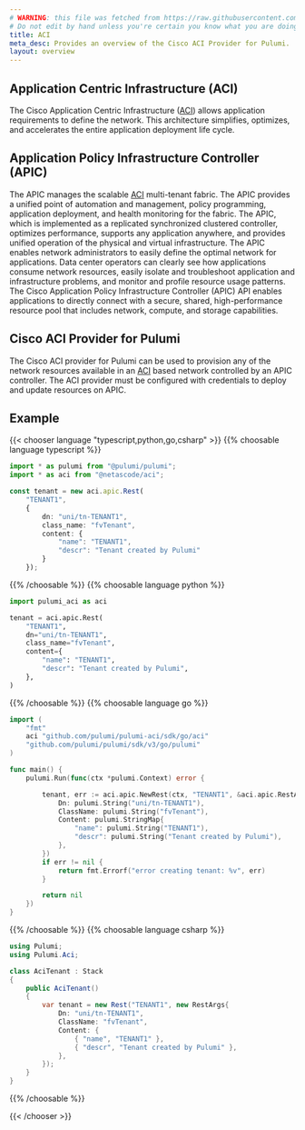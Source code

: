 ```yaml
---
# WARNING: this file was fetched from https://raw.githubusercontent.com/netascode/pulumi-aci/v0.0.6/docs/_index.md
# Do not edit by hand unless you're certain you know what you are doing!
title: ACI
meta_desc: Provides an overview of the Cisco ACI Provider for Pulumi.
layout: overview
---
```


## Application Centric Infrastructure (ACI)

The Cisco Application Centric Infrastructure ([ACI](https://www.cisco.com/go/aci)) allows application requirements to define the network. This architecture simplifies, optimizes, and accelerates the entire application deployment life cycle.

## Application Policy Infrastructure Controller (APIC)

The APIC manages the scalable [ACI](https://www.cisco.com/go/aci) multi-tenant fabric. The APIC provides a unified point of automation and management, policy programming, application deployment, and health monitoring for the fabric. The APIC, which is implemented as a replicated synchronized clustered controller, optimizes performance, supports any application anywhere, and provides unified operation of the physical and virtual infrastructure. The APIC enables network administrators to easily define the optimal network for applications. Data center operators can clearly see how applications consume network resources, easily isolate and troubleshoot application and infrastructure problems, and monitor and profile resource usage patterns. The Cisco Application Policy Infrastructure Controller (APIC) API enables applications to directly connect with a secure, shared, high-performance resource pool that includes network, compute, and storage capabilities.

## Cisco ACI Provider for Pulumi

The Cisco ACI provider for Pulumi can be used to provision any of the network resources available in an [ACI](https://www.cisco.com/go/aci) based network controlled by an APIC controller. The ACI provider must be configured with credentials to deploy and update resources on APIC.

## Example

{{< chooser language "typescript,python,go,csharp" >}}
{{% choosable language typescript %}}

```typescript
import * as pulumi from "@pulumi/pulumi";
import * as aci from "@netascode/aci";

const tenant = new aci.apic.Rest(
    "TENANT1",
    {
        dn: "uni/tn-TENANT1",
        class_name: "fvTenant",
        content: {
            "name": "TENANT1",
            "descr": "Tenant created by Pulumi"
        }
    });
```
 
{{% /choosable %}}
{{% choosable language python %}}

```python
import pulumi_aci as aci

tenant = aci.apic.Rest(
    "TENANT1",
    dn="uni/tn-TENANT1",
    class_name="fvTenant",
    content={
        "name": "TENANT1",
        "descr": "Tenant created by Pulumi",
    },
)
```

{{% /choosable %}}
{{% choosable language go %}}

```go
import (
	"fmt"
	aci "github.com/pulumi/pulumi-aci/sdk/go/aci"
	"github.com/pulumi/pulumi/sdk/v3/go/pulumi"
)

func main() {
	pulumi.Run(func(ctx *pulumi.Context) error {

		tenant, err := aci.apic.NewRest(ctx, "TENANT1", &aci.apic.RestArgs{
            Dn: pulumi.String("uni/tn-TENANT1"),
            ClassName: pulumi.String("fvTenant"),
            Content: pulumi.StringMap{
                "name": pulumi.String("TENANT1"),
                "descr": pulumi.String("Tenant created by Pulumi"),
            },
		})
		if err != nil {
			return fmt.Errorf("error creating tenant: %v", err)
		}

		return nil
	})
}
```

{{% /choosable %}}
{{% choosable language csharp %}}

```csharp
using Pulumi;
using Pulumi.Aci;

class AciTenant : Stack
{
    public AciTenant()
    {
        var tenant = new Rest("TENANT1", new RestArgs{
            Dn: "uni/tn-TENANT1",
            ClassName: "fvTenant",
            Content: {
                { "name", "TENANT1" },
                { "descr", "Tenant created by Pulumi" },
            },
        });
    }
}
```

{{% /choosable %}}

{{< /chooser >}}